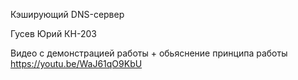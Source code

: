 Кэширующий DNS-сервер

Гусев Юрий КН-203

Видео с демонстрацией работы + обьяснение принципа работы https://youtu.be/WaJ61qO9KbU